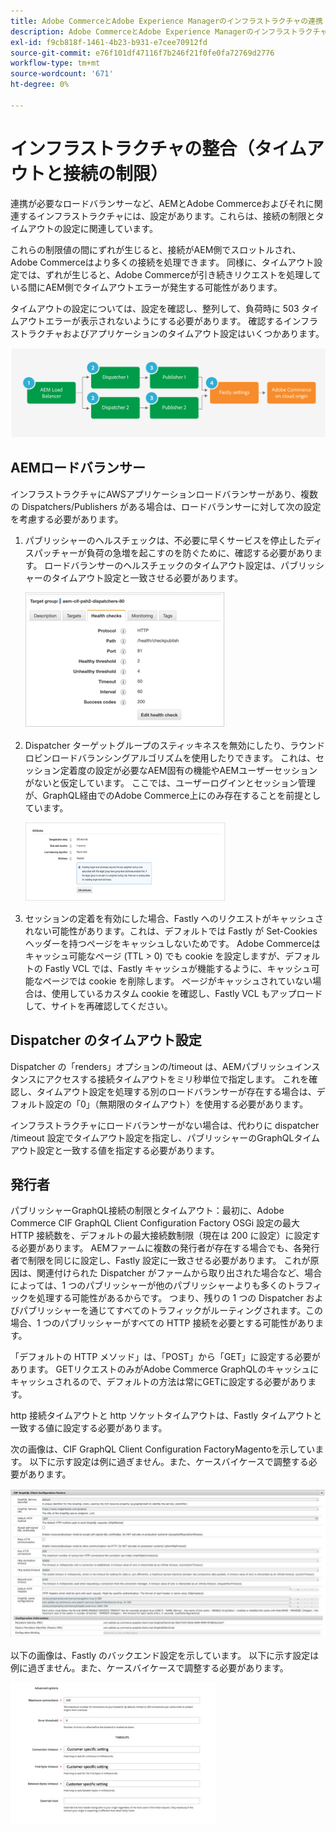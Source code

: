 ```yaml
---
title: Adobe CommerceとAdobe Experience Managerのインフラストラクチャの連携
description: Adobe CommerceとAdobe Experience Managerのインフラストラクチャを揃えて、許容可能なタイムアウトと接続制限を設定します。
exl-id: f9cb818f-1461-4b23-b931-e7cee70912fd
source-git-commit: e76f101df47116f7b246f21f0fe0fa72769d2776
workflow-type: tm+mt
source-wordcount: '671'
ht-degree: 0%

---
```


# インフラストラクチャの整合（タイムアウトと接続の制限）

連携が必要なロードバランサーなど、AEMとAdobe Commerceおよびそれに関連するインフラストラクチャには、設定があります。これらは、接続の制限とタイムアウトの設定に関連しています。

これらの制限値の間にずれが生じると、接続がAEM側でスロットルされ、Adobe Commerceはより多くの接続を処理できます。 同様に、タイムアウト設定では、ずれが生じると、Adobe Commerceが引き続きリクエストを処理している間にAEM側でタイムアウトエラーが発生する可能性があります。

タイムアウトの設定については、設定を確認し、整列して、負荷時に 503 タイムアウトエラーが表示されないようにする必要があります。 確認するインフラストラクチャおよびアプリケーションのタイムアウト設定はいくつかあります。

![AEMのタイムアウトと接続制限を説明する番号付きの図](../assets/commerce-at-scale/timeout-settings.svg)

## AEMロードバランサー

インフラストラクチャにAWSアプリケーションロードバランサーがあり、複数の Dispatchers/Publishers がある場合は、ロードバランサーに対して次の設定を考慮する必要があります。

1. パブリッシャーのヘルスチェックは、不必要に早くサービスを停止したディスパッチャーが負荷の急増を起こすのを防ぐために、確認する必要があります。 ロードバランサーのヘルスチェックのタイムアウト設定は、パブリッシャーのタイムアウト設定と一致させる必要があります。

   ![AEMロードバランサーのヘルスチェックを示すスクリーンショット](../assets/commerce-at-scale/health-checks.png)

1. Dispatcher ターゲットグループのスティッキネスを無効にしたり、ラウンドロビンロードバランシングアルゴリズムを使用したりできます。 これは、セッション定着度の設定が必要なAEM固有の機能やAEMユーザーセッションがないと仮定しています。 ここでは、ユーザーログインとセッション管理が、GraphQL経由でのAdobe Commerce上にのみ存在することを前提としています。

   ![AEMセッションのスティッキー属性を示したスクリーンショット](../assets/commerce-at-scale/session-stickiness.png)

1. セッションの定着を有効にした場合、Fastly へのリクエストがキャッシュされない可能性があります。これは、デフォルトでは Fastly が Set-Cookies ヘッダーを持つページをキャッシュしないためです。 Adobe Commerceはキャッシュ可能なページ (TTL > 0) でも cookie を設定しますが、デフォルトの Fastly VCL では、Fastly キャッシュが機能するように、キャッシュ可能なページでは cookie を削除します。 ページがキャッシュされていない場合は、使用しているカスタム cookie を確認し、Fastly VCL もアップロードして、サイトを再確認してください。

## Dispatcher のタイムアウト設定

Dispatcher の「renders」オプションの/timeout は、AEMパブリッシュインスタンスにアクセスする接続タイムアウトをミリ秒単位で指定します。 これを確認し、タイムアウト設定を処理する別のロードバランサーが存在する場合は、デフォルト設定の「0」（無期限のタイムアウト）を使用する必要があります。

インフラストラクチャにロードバランサーがない場合は、代わりに dispatcher /timeout 設定でタイムアウト設定を指定し、パブリッシャーのGraphQLタイムアウト設定と一致する値を指定する必要があります。

## 発行者

パブリッシャーGraphQL接続の制限とタイムアウト：最初に、Adobe Commerce CIF GraphQL Client Configuration Factory OSGi 設定の最大 HTTP 接続数を、デフォルトの最大接続数制限（現在は 200 に設定）に設定する必要があります。 AEMファームに複数の発行者が存在する場合でも、各発行者で制限を同じに設定し、Fastly 設定に一致させる必要があります。 これが原因は、関連付けられた Dispatcher がファームから取り出された場合など、場合によっては、1 つのパブリッシャーが他のパブリッシャーよりも多くのトラフィックを処理する可能性があるからです。 つまり、残りの 1 つの Dispatcher およびパブリッシャーを通じてすべてのトラフィックがルーティングされます。この場合、1 つのパブリッシャーがすべての HTTP 接続を必要とする可能性があります。

「デフォルトの HTTP メソッド」は、「POST」から「GET」に設定する必要があります。 GETリクエストのみがAdobe Commerce GraphQLのキャッシュにキャッシュされるので、デフォルトの方法は常にGETに設定する必要があります。

http 接続タイムアウトと http ソケットタイムアウトは、Fastly タイムアウトと一致する値に設定する必要があります。

次の画像は、CIF GraphQL Client Configuration FactoryMagentoを示しています。 以下に示す設定は例に過ぎません。また、ケースバイケースで調整する必要があります。

![コマース統合フレームワーク構成設定のスクリーンショット](../assets/commerce-at-scale/cif-config.png)

以下の画像は、Fastly のバックエンド設定を示しています。 以下に示す設定は例に過ぎません。また、ケースバイケースで調整する必要があります。

![Fastly のコマース管理者構成設定のスクリーンショット](../assets/commerce-at-scale/cif-config-advanced.png)
